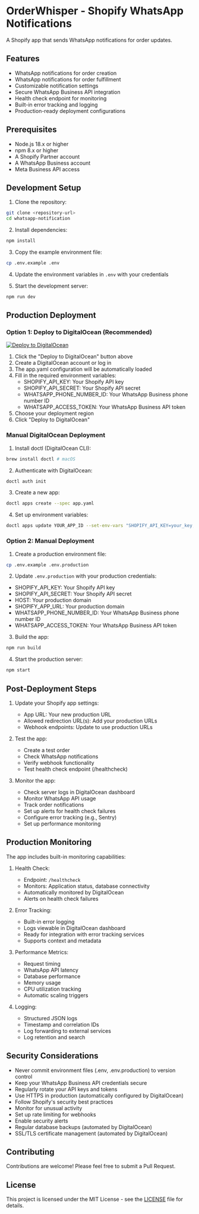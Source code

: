 # OrderWhisper - Shopify WhatsApp Notifications

A Shopify app that sends WhatsApp notifications for order updates.

## Features

- WhatsApp notifications for order creation
- WhatsApp notifications for order fulfillment
- Customizable notification settings
- Secure WhatsApp Business API integration
- Health check endpoint for monitoring
- Built-in error tracking and logging
- Production-ready deployment configurations

## Prerequisites

- Node.js 18.x or higher
- npm 8.x or higher
- A Shopify Partner account
- A WhatsApp Business account
- Meta Business API access

## Development Setup

1. Clone the repository:
```bash
git clone <repository-url>
cd whatsapp-notification
```

2. Install dependencies:
```bash
npm install
```

3. Copy the example environment file:
```bash
cp .env.example .env
```

4. Update the environment variables in `.env` with your credentials

5. Start the development server:
```bash
npm run dev
```

## Production Deployment

### Option 1: Deploy to DigitalOcean (Recommended)

[![Deploy to DigitalOcean](https://www.deploytodo.com/do-btn-blue.svg)](https://cloud.digitalocean.com/apps/new?repo=https://github.com/yourusername/orderwhisper/tree/main)

1. Click the "Deploy to DigitalOcean" button above
2. Create a DigitalOcean account or log in
3. The app.yaml configuration will be automatically loaded
4. Fill in the required environment variables:
   - SHOPIFY_API_KEY: Your Shopify API key
   - SHOPIFY_API_SECRET: Your Shopify API secret
   - WHATSAPP_PHONE_NUMBER_ID: Your WhatsApp Business phone number ID
   - WHATSAPP_ACCESS_TOKEN: Your WhatsApp Business API token
5. Choose your deployment region
6. Click "Deploy to DigitalOcean"

### Manual DigitalOcean Deployment

1. Install doctl (DigitalOcean CLI):
```bash
brew install doctl # macOS
```

2. Authenticate with DigitalOcean:
```bash
doctl auth init
```

3. Create a new app:
```bash
doctl apps create --spec app.yaml
```

4. Set up environment variables:
```bash
doctl apps update YOUR_APP_ID --set-env-vars "SHOPIFY_API_KEY=your_key,SHOPIFY_API_SECRET=your_secret"
```

### Option 2: Manual Deployment

1. Create a production environment file:
```bash
cp .env.example .env.production
```

2. Update `.env.production` with your production credentials:
- SHOPIFY_API_KEY: Your Shopify API key
- SHOPIFY_API_SECRET: Your Shopify API secret
- HOST: Your production domain
- SHOPIFY_APP_URL: Your production domain
- WHATSAPP_PHONE_NUMBER_ID: Your WhatsApp Business phone number ID
- WHATSAPP_ACCESS_TOKEN: Your WhatsApp Business API token

3. Build the app:
```bash
npm run build
```

4. Start the production server:
```bash
npm start
```

## Post-Deployment Steps

1. Update your Shopify app settings:
   - App URL: Your new production URL
   - Allowed redirection URL(s): Add your production URLs
   - Webhook endpoints: Update to use production URLs

2. Test the app:
   - Create a test order
   - Check WhatsApp notifications
   - Verify webhook functionality
   - Test health check endpoint (/healthcheck)

3. Monitor the app:
   - Check server logs in DigitalOcean dashboard
   - Monitor WhatsApp API usage
   - Track order notifications
   - Set up alerts for health check failures
   - Configure error tracking (e.g., Sentry)
   - Set up performance monitoring

## Production Monitoring

The app includes built-in monitoring capabilities:

1. Health Check:
   - Endpoint: `/healthcheck`
   - Monitors: Application status, database connectivity
   - Automatically monitored by DigitalOcean
   - Alerts on health check failures

2. Error Tracking:
   - Built-in error logging
   - Logs viewable in DigitalOcean dashboard
   - Ready for integration with error tracking services
   - Supports context and metadata

3. Performance Metrics:
   - Request timing
   - WhatsApp API latency
   - Database performance
   - Memory usage
   - CPU utilization tracking
   - Automatic scaling triggers

4. Logging:
   - Structured JSON logs
   - Timestamp and correlation IDs
   - Log forwarding to external services
   - Log retention and search

## Security Considerations

- Never commit environment files (.env, .env.production) to version control
- Keep your WhatsApp Business API credentials secure
- Regularly rotate your API keys and tokens
- Use HTTPS in production (automatically configured by DigitalOcean)
- Follow Shopify's security best practices
- Monitor for unusual activity
- Set up rate limiting for webhooks
- Enable security alerts
- Regular database backups (automated by DigitalOcean)
- SSL/TLS certificate management (automated by DigitalOcean)

## Contributing

Contributions are welcome! Please feel free to submit a Pull Request.

## License

This project is licensed under the MIT License - see the [LICENSE](LICENSE) file for details.
